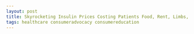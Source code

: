 ```yaml
---
layout: post
title: Skyrocketing Insulin Prices Costing Patients Food, Rent, Limbs, and Lives
tags: healthcare consumeradvocacy consumereducation
---
```

